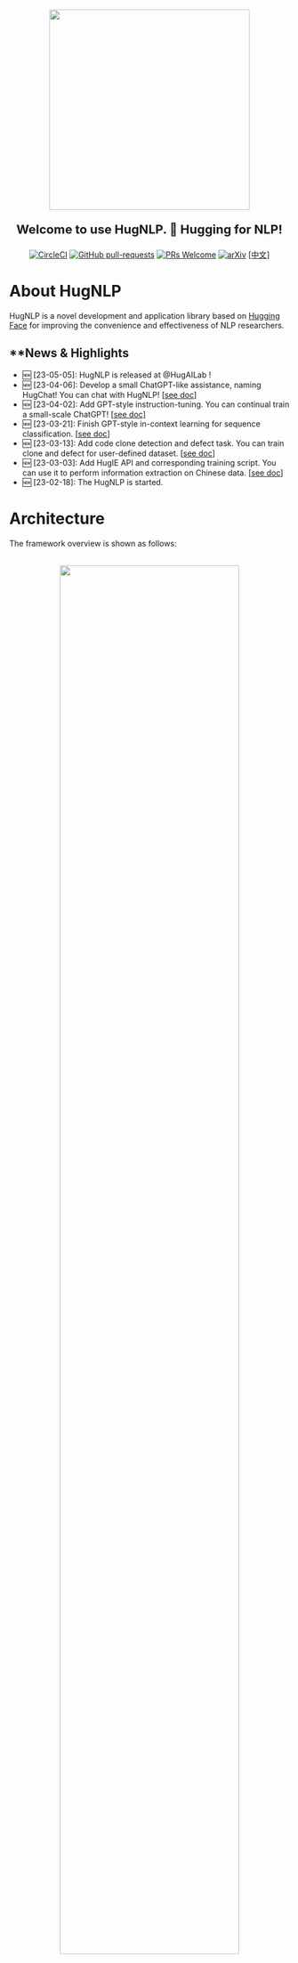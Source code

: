 <p align="center">
    <br>
    <img src="images/logo.png" width="360"/>
    <br>
</p>

<p align="center" style="font-size:22px;"> <b> Welcome to use HugNLP. 🤗 Hugging for NLP! </b>
</p>

<div align="center">

[![CircleCI](https://dl.circleci.com/status-badge/img/gh/HugAILab/HugNLP/tree/main.svg?style=svg)](https://dl.circleci.com/status-badge/redirect/gh/HugAILab/HugNLP/tree/main)
[![GitHub pull-requests](https://img.shields.io/github/issues-pr/HugAILab/HugNLP.svg)](https://github.com/HugAILab/HugNLP/pull/)
[![PRs Welcome](https://img.shields.io/badge/PRs-welcome-brightgreen.svg?style=flat-square)](http://makeapullrequest.com)
[![arXiv](https://img.shields.io/badge/arXiv-2302.14286-b31b1b.svg)](https://arxiv.org/abs/2302.14286)
[[中文](./README_zh.md)]
</div>

# About HugNLP

HugNLP is a novel development and application library based on [Hugging Face](https://huggingface.co/) for improving the convenience and effectiveness of NLP researchers.

<!-- The founder and main developer is [Jianing Wang](https://wjn1996.github.io/). The collaborators are [Nuo Chen](https://github.com/nchen909), [Qiushi Sun](https://github.com/QiushiSun) and . -->

## **News & Highlights

- 🆕 [23-05-05]: HugNLP is released at @HugAILab !
- 🆕 [23-04-06]: Develop a small ChatGPT-like assistance, naming HugChat! You can chat with HugNLP! [[see doc](./documents/instruction_prompting/generative_instruction_tuning.md)]
- 🆕 [23-04-02]: Add GPT-style instruction-tuning. You can continual train a small-scale ChatGPT! [[see doc](./documents/instruction_prompting/generative_instruction_tuning.md)]
- 🆕 [23-03-21]: Finish GPT-style in-context learning for sequence classification. [[see doc](./documents/instruction_prompting/incontext_learning_for_cls.md)]
- 🆕 [23-03-13]: Add code clone detection and defect task. You can train clone and defect for user-defined dataset. [[see doc](./documents/code/code_classification.md)]
- 🆕 [23-03-03]: Add HugIE API and corresponding training script. You can use it to perform information extraction on Chinese data. [[see doc](./documents/information_extraction/HugIE.md)]
- 🆕 [23-02-18]: The HugNLP is started.

# Architecture

The framework overview is shown as follows:

<p align="center">
    <br>
    <img src="images/overview.png" width="80%"/>
    <br>
<p>

### Models

In HugNLP, we provide some popular transformer-based models as backbones, such as BERT, RoBERTa, GPT-2, etc. We also release our pre-built KP-PLM, a novel knowledge-enhanced pre-training paradigm to inject factual knowledge and can be easily used for arbitrary PLMs.
Apart from basic PLMs, we also implement some task-specific models, involving sequence classification, matching, labeling, span extraction, multi-choice, and text generation.
Notably, we develop standard fine-tuning (based on CLS Head and prompt-tuning models that enable PLM tuning on classification tasks.
For few-shot learning settings, HugNLP provides a prototypical network in both few-shot text classification and named entity recognition (NER).

In addition, we also incorporate some plug-and-play utils in HugNLP.

1. Parameter Freezing. If we want to perform parameter-efficient learning, which aims to freeze some parameters in PLMs to improve the training efficiency, we can set the configure `use_freezing` and freeze the backbone. A use case is shown in Code.
2. Uncertainty Estimation aims to calculate the model certainty when in semi-supervised learning.
3. We also design Prediction Calibration, which can be used to further improve the accuracy by calibrating the distribution and alleviating the semantics bias problem.

### Processors

Processors aim to load the dataset and process the task examples in a pipeline containing sentence tokenization, sampling, and tensor generation.
Specifically, users can directly obtain the data through `load_dataset`, which can directly download it from the Internet or load it from the local disk.
For different tasks, users should define a task-specific data collator, which aims to transform the original examples into model input tensor features.

### Applications

It provides rich modules for users to build real-world applications and products by selecting among an array of settings from Models and Processors.

# Core Capacities

We provide some core capacities to support the NLP downstream applications.

### Knowledge-enhanced Pre-trained Language Model

Conventional pre-training methods lack factual knowledge.
To deal with this issue, we present KP-PLM with a novel knowledge prompting paradigm for knowledge-enhanced pre-training.
Specifically, we construct a knowledge sub-graph for each input text by recognizing entities and aligning with the knowledge base and decompose this sub-graph into multiple relation paths, which can be directly transformed into language prompts.

### Prompt-based Fine-tuning

Prompt-based fine-tuning aims to reuse the pre-training objective (e.g., Masked Language Modeling, Causal Language Modeling) and utilizes a well-designed template and verbalizer to make predictions, which has achieved great success in low-resource settings.
We integrate some novel approaches into HugNLP, such as PET, P-tuning, etc.

### Instruction Tuning & In-Context Learning

Instruction-tuning and in-context learning enable few/zero-shot learning without parameter update, which aims to concatenate the task-aware instructions or example-based demonstrations to prompt GPT-style PLMs to generate reliable responses.
So, all the NLP tasks can be unified into the same format and can substantially improve the models" generalization.
Inspired by this idea, we extend it into other two paradigms:

1. extractive-style paradigm: we unify various NLP tasks into span extraction, which is the same as extractive question answering.
2. inference-style paradigm: all the tasks can be viewed as natural language inference to match the relations between inputs and outputs.
3. generative-style paradigm: we unify all the tasks into generative format, and train the causal models based on instruction-tuning, in-context learning or chain-of-thought.

### Self-training with Uncertainty Estimation

Self-training can address the labeled data scarcity issue by leveraging the large-scale unlabeled data in addition to labeled data, which is one of the mature paradigms in semi-supervised learning.
However, the standard self-training may generate too much noise, inevitably degrading the model performance due to confirmation bias.
Thus, we present uncertainty-aware self-training. Specifically, we train a teacher model on few-shot labeled data, and then use Monte Carlo (MC) dropout technique in Bayesian neural network (BNN) to approximate the model certainty, and judiciously select the examples that have a higher model certainty of the teacher.

### Parameter-Efficient Learning

To improve the training efficiency of HugNLP, we also implement parameter-efficient learning, which aims to freeze some parameters in the backbone so that we only tune a few parameters during model training.
We develop some novel parameter-efficient learning approaches, such as Prefix-tuning, Adapter-tuning, BitFit and LoRA, etc.

# Installation

> git clone https://github.com/HugAILab/HugNLP.git
>
> cd HugNLP
>
> python3 setup.py install

At present, the project is still being developed and improved, and there may be some `bugs` in use, please understand. We also look forward to your being able to ask issues or committing some valuable pull requests.

# Pre-built Applications Overview

We demonstrate all pre-built applications in HugNLP. You can choose one application to use HugNLP. You can also click the link to see the details document.

| **Applications**           | **Runing Tasks**        | **Task Notes**                                                                                                                                                                                                                                                    | **PLM Models**                    | **Documents**                                                           |
| -------------------------------- | ----------------------------- | ----------------------------------------------------------------------------------------------------------------------------------------------------------------------------------------------------------------------------------------------------------------------- | --------------------------------------- | ----------------------------------------------------------------------------- |
| **Default Application**    | run_seq_cls.sh                | **Goal**: Standard **Fine-tuning** or **Prompt-tuning** for sequence classification on user-defined dataset. `<br>` **Path**: applications/default_applications                                                                               | BERT, RoBERTa, DeBERTa                  | [click](./documents/default_tasks/default_sequence_classification.md)            |
|                                  | run_seq_labeling.sh           | **Goal**: Standard **Fine-tuning** for sequence labeling on user-defined dataset. `<br>` **Path**: applications/default_applications                                                                                                                | BERT, RoBERTa, ALBERT                   |                                                                               |
| **Pre-training**           | run_pretrain_mlm.sh           | **Goal**: Pre-training via **Masked Language Modeling** (MLM). `<br>` **Path**: applications/pretraining/                                                                                                                                           | BERT, RoBERTa                           | [click](./documents/pretraining/Masked%20LM%20for%20Continual%20Pre-training.md) |
|                                  | run_pretrain_casual_lm.sh     | **Goal**: Pre-training via **Causal Language Modeling** (CLM). `<br>` **Path**: applications/pretraining                                                                                                                                            | BERT, RoBERTa                           | [click](./documents/pretraining/Causal%20LM%20for%20Continual%20Pre-training.md) |
| **GLUE Benchmark**         | run_glue.sh                   | **Goal**: Standard **Fine-tuning** or **Prompt-tuning** for GLUE classification tasks. `<br>` **Path**: applications/benchmark/glue                                                                                                           | BERT, RoBERTa, DeBERTa                  |                                                                               |
|                                  | run_causal_incontext_glue.sh  | **Goal**: **In-context learning** for GLUE classification tasks. `<br>` **Path**: applications/benchmark/glue                                                                                                                                       | GPT-2                                   |                                                                               |
| **CLUE Benchmark**         | clue_finetune_dev.sh          | **Goal**: Standard **Fine-tuning** and **Prompt-tuning** for CLUE classification task。 `<br>` **Path**: applications/benchmark/clue                                                                                                          | BERT, RoBERTa, DeBERTa                  |                                                                               |
|                                  | run_clue_cmrc.sh              | **Goal**: Standard **Fine-tuning** for CLUE CMRC2018 task. `<br>` **Path**: applications/benchmark/cluemrc                                                                                                                                          | BERT, RoBERTa, DeBERTa                  |                                                                               |
|                                  | run_clue_c3.sh                | **Goal**: Standard **Fine-tuning** for CLUE C3 task. `<br>` **Path**: applications/benchmark/cluemrc                                                                                                                                                | BERT, RoBERTa, DeBERTa                  |                                                                               |
|                                  | run_clue_chid.sh              | **Goal**: Standard **Fine-tuning** for CLUE CHID task. `<br>` **Path**: applications/benchmark/cluemrc                                                                                                                                              | BERT, RoBERTa, DeBERTa                  |                                                                               |
| **Instruction-Prompting**  | run_causal_instruction.sh     | **Goal**: **Cross-task training** via generative Instruction-tuning based on causal PLM. `<font color='red'>`**You can use it to train a small ChatGPT**`</font>`. `<br>` **Path**: applications/instruction_prompting/instruction_tuning | GPT2                                    | [click](./documents/instruction_prompting/generative_instruction_tuning.md)      |
|                                  | run_zh_extract_instruction.sh | **Goal**: **Cross-task training** via extractive Instruction-tuning based on Global Pointer model. `<br>` **Path**: applications/instruction_prompting/chinese_instruction                                                                          | BERT, RoBERTa, DeBERTa                  | [click](./documents/instruction_prompting/extractive_instruction_tuning.md)      |
|                                  | run_causal_incontext_cls.sh   | **Goal**: **In-context learning** for user-defined classification tasks. `<br>` **Path**: applications/instruction_prompting/incontext_learning                                                                                                     | GPT-2                                   | [click](./documents/instruction_prompting/incontext_learning_for_cls.md)         |
| **Information Extraction** | run_extractive_unified_ie.sh  | **Goal**: **HugIE**: training a unified chinese information extraction via extractive instruction-tuning. `<br>` **Path**: applications/information_extraction/HugIE                                                                                | BERT, RoBERTa, DeBERTa                  | [click](./documents/information_extraction/HugIE.md)                             |
|                                  | api_test.py                   | **Goal**: HugIE: API test. `<br>` **Path**: applications/information_extraction/HugIE                                                                                                                                                                     | -                                       | [click](./documents/information_extraction/HugIE.md)                             |
|                                  | run_fewnerd.sh                | **Goal**: **Prototypical learning** for named entity recognition, including SpanProto, TokenProto `<br>` **Path**: applications/information_extraction/fewshot_ner                                                                                  | BERT                                    |                                                                               |
| **Code NLU**               | run_clone_cls.sh              | **Goal**: Standard **Fine-tuning** for code clone classification task. `<br>` **Path**: applications/code/code_clone                                                                                                                                | CodeBERT, CodeT5, GraphCodeBERT, PLBART | [click](./documents/code/code_classification.md)                                 |
|                                  | run_defect_cls.sh             | **Goal**: Standard **Fine-tuning** for code defect classification task. `<br>` **Path**: applications/code/code_defect                                                                                                                              | CodeBERT, CodeT5, GraphCodeBERT, PLBART | [click](./documents/code/code_classification.md)                                 |

More details of the pre-built applications and settings with the designed models and processors can be found in [HugNLP Documents](./documents/README.md).

# Quick Use

Here we provide an example to show you to quick use HugNLP.
If you want to perform a classification task on user-defined dataset, you can prepare three json files (``train.json``, ``dev.json``, ``test.json``) on a directory. And you can run the script file

> bash ./application/default_applications/run_seq_cls.sh

Before the experiment, you must define the following parameters in the script file ``run_seq_cls.sh``.

- --model_name_or_path: the pre-trained model name or path. e.g. bert-base-uncased
- --data_path: the path of the dataset (including ``train.json``, ``dev.json`` and ``test.json``), e.g. ``./datasets/data_example/cls/``.
- --user_defined: you must define label_names if there is not exist a ``label_names.txt``.

If you want to use prompt-based fine-tuning, you can add the following parameters:

- --use_prompt_for_cls
- ---task_type: one of ``masked_prompt_cls``, ``masked_prompt_prefix_cls``,``masked_prompt_ptuning_cls``, ``masked_prompt_adapter_cls``.

You also should add ``template.json`` and ``label_words_mapping.json``.

If you wang to use parameter-efficient learning, you can add the following parameter:

- --use_freezing

The example of ``run_seq_cls.sh`` is:

```bash
path=chinese-macbert-base
MODEL_TYPE=bert
data_path=/wjn/frameworks/HugNLP/datasets/data_example/cls
TASK_TYPE=head_cls
len=196
bz=4
epoch=10
eval_step=50
wr_step=10
lr=1e-05

export CUDA_VISIBLE_DEVICES=0,1
python3 -m torch.distributed.launch --nproc_per_node=2 --master_port=6014 hugnlp_runner.py \
--model_name_or_path=$path \
--data_dir=$data_path \
--output_dir=./outputs/default/sequence_classification\
--seed=42 \
--exp_name=default-cls \
--max_seq_length=$len \
--max_eval_seq_length=$len \
--do_train \
--do_eval \
--do_predict \
--per_device_train_batch_size=$bz \
--per_device_eval_batch_size=4 \
--gradient_accumulation_steps=1 \
--evaluation_strategy=steps \
--learning_rate=$lr \
--num_train_epochs=$epoch \
--logging_steps=100000000 \
--eval_steps=$eval_step \
--save_steps=$eval_step \
--save_total_limit=1 \
--warmup_steps=$wr_step \
--load_best_model_at_end \
--report_to=none \
--task_name=default_cls \
--task_type=$TASK_TYPE \
--model_type=$MODEL_TYPE \
--metric_for_best_model=acc \
--pad_to_max_length=True \
--remove_unused_columns=False \
--overwrite_output_dir \
--fp16 \
--label_names=labels \
--keep_predict_labels \
--user_defined="label_names=entailment,neutral,contradiction"
```

# Quick Develop

This section is for developer.
HugNLP is easy to use and develop. We draw a workflow in the following figure to show how to develop a new running task.

<p align="center">
    <br>
    <img src="images/workflow.png" width="90%"/>
    <br>
</p>
It consists of five main steps, including library installation, data preparation, processor selection or design, model selection or design, and application design.
This illustrates that HugNLP can simplify the implementation of complex NLP models and tasks.

# Prebuilt Products

Here, we show two examples of the pre-built API applications.

### HugChat: Towards Generative Instruction-tuning for ChatGPT-like PLMs

HugChat a small ChatGPT-like model and is based on generative instruction-tuning, which aims to unify all NLP task into generative format to train the causal language model (e.g., GPT2, BART).
You can directly use HugNLP to perform instruction-tuning, and continual train a small ChatGPT-style model on user-defined task-specific corpora.

You can chat with HugChat by run:

> python3 applications/instruction_prompting/HugChat/hugchat.py

![image](./images/hugchat_hello.jpg)

<details><summary><b>1. Write a story</b></summary>

![image](./images/hugchat_story.jpg)

</details>

<details><summary><b>2. Write a letter</b></summary>

![image](./images/hugchat_letter.jpg)

</details>

<details><summary><b>3. Calculation</b></summary>

![image]()

</details>

<details><summary><b>4. Natural Language Understanding (Sentiment, Reading Comprehension, KBQA)</b></summary>

![image](./images/hugchat_nlu.jpg)

</details>

<details><summary><b>5. Searching</b></summary>

![image](./images/hugchat_search.jpg)

</details>

<details><summary><b>6. Code Programming</b></summary>

![image](./images/hugchat_code.jpg)

</details>

Please Have fun, more details can be found in [here](./documents/instruction_prompting/generative_instruction_tuning.md).

### HugIE: Towards Chinese Unified Information Extraction via Extractive MRC and Instruction-tuning

Information Extraction (IE) aims to extract structure knowledge from un-structure text. The structure knowledge is formed as a triple ""(head_entity, relation, tail_entity)"". IE consists of two main tasks:

- Named Entity Recognition (NER) aims to extract all entity mentions of one type.
- Relation Extraction (RE). It has two kinds of goal, the first aims to classify the relation between two entities, and the second aims to predict the tail entity when given one head entity and the corresponding relation.
- We unify the tasks of NER and RE into the paradigm of extractive question answering (i.e., machine reading comprehension).
- We design task-specific instruction and language prompts for NER and RE.

> For the NER task:
>
> - instruction: "找到文章中所有【{entity_type}】类型的实体？文章：【{passage_text}】"
>
> For the RE task:
>
> - instruction: "找到文章中【{head_entity}】的【{relation}】？文章：【{passage_text}】"

- During the training, we utilize Global Pointer with Chinese-Macbert as the basic model.；

Our model is saved in Hugging Face: [https://huggingface.co/wjn1996/wjn1996-hugnlp-hugie-large-zh](https://huggingface.co/wjn1996/wjn1996-hugnlp-hugie-large-zh).

Quick use HugIE for Chinese information extraction：

```python
from applications.information_extraction.HugIE.api_test import HugIEAPI
model_type = "bert"
hugie_model_name_or_path = "wjn1996/wjn1996-hugnlp-hugie-large-zh"
hugie = HugIEAPI("bert", hugie_model_name_or_path)
text = "央广网北京2月23日消息 据中国地震台网正式测定，2月23日8时37分在塔吉克斯坦发生7.2级地震，震源深度10公里，震中位于北纬37.98度，东经73.29度，距我国边境线最近约82公里，地震造成新疆喀什等地震感强烈。"

entity = "塔吉克斯坦地震"
relation = "震源位置"
predictions, topk_predictions = hugie.request(text, entity, relation=relation)
print("entity:{}, relation:{}".format(entity, relation))
print("predictions:\n{}".format(predictions))
print("topk_predictions:\n{}".format(predictions))
print("\n\n")

"""
# 事件信息输出结果：
entity:塔吉克斯坦地震, relation:震源位置
predictions:
{0: ["10公里", "距我国边境线最近约82公里", "北纬37.98度，东经73.29度", "北纬37.98度，东经73.29度，距我国边境线最近约82公里"]}
topk_predictions:
{0: [{"answer": "10公里", "prob": 0.9895901083946228, "pos": [(80, 84)]}, {"answer": "距我国边境线最近约82公里", "prob": 0.8584909439086914, "pos": [(107, 120)]}, {"answer": "北纬37.98度，东经73.29度", "prob": 0.7202121615409851, "pos": [(89, 106)]}, {"answer": "北纬37.98度，东经73.29度，距我国边境线最近约82公里", "prob": 0.11628123372793198, "pos": [(89, 120)]}]}
"""

entity = "塔吉克斯坦地震"
relation = "时间"
predictions, topk_predictions = hugie.request(text, entity, relation=relation)
print("entity:{}, relation:{}".format(entity, relation))
print("predictions:\n{}".format(predictions))
print("topk_predictions:\n{}".format(predictions))
print("\n\n")

"""
# 事件信息输出结果：
entity:塔吉克斯坦地震, relation:时间
predictions:
{0: ["2月23日8时37分"]}
topk_predictions:
{0: [{"answer": "2月23日8时37分", "prob": 0.9999995231628418, "pos": [(49, 59)]}]}
"""
```

# Contributors

<a href="https://github.com/HugAILab/HugNLP/graphs/contributors">
  <img src="https://contrib.rocks/image?repo=HugAILab/HugNLP" />
</a>

# Contact

If you have any questions or suggestions, you can join the dingding interaction groups:

<p align="center">
    <br>
    <img src="images/dingding.jpg" width="250"/>
    <br>
</p>

or you can contact the author [`Jianing Wang`](https://wjn1996.github.io).

# Cite Me

If you find this repository helpful, feel free to cite our paper:

```latex
@misc{wang2023hugnlp,
  doi       = {10.48550/ARXIV.2302.14286},
  url       = {https://arxiv.org/abs/2302.14286},
  author    = {Jianing Wang, Nuo Chen, Qiushi Sun, Wenkang Huang, Chengyu Wang, Ming Gao},
  title     = {HugNLP: A Unified and Comprehensive Library for Natural Language Processing},
  year      = {2023}
}
```

# References

1. Jianing Wang, Nuo Chen, Qiushi Sun, Wenkang Huang, Chengyu Wang, Ming Gao:
   HugNLP: A Unified and Comprehensive Library for Natural Language Processing. CoRR abs/2302.14286 (2023)
2. Jianing Wang, Wenkang Huang, Minghui Qiu, Qiuhui Shi, Hongbin Wang, Xiang Li, Ming Gao:
   Knowledge Prompting in Pre-trained Language Model for Natural Language Understanding. EMNLP 2022: 3164-3177
3. Chengyu Wang, Jianing Wang, Minghui Qiu, Jun Huang, Ming Gao: TransPrompt: Towards an Automatic Transferable Prompting Framework for Few-shot Text Classification. EMNLP 2021: 2792-2802
4. Jianing Wang, Chengyu Wang, Jun Huang, Ming Gao, Aoying Zhou: Uncertainty-aware Self-training for Low-resource Neural Sequence Labeling. AAAI 2023.
5. Nuo Chen, Qiushi Sun, Renyu Zhu, Xiang Li, Xuesong Lu, Ming Gao: CAT-probing: A Metric-based Approach to Interpret How Pre-trained Models for Programming Language Attend Code Structure. EMNLP 2022 Findings: 4000--4008

# Acknowledgement

We thank to the Platform of AI (PAI) in Alibaba Group and Ant Group to support our work. The friend framework is [EasyNLP](https://github.com/alibaba/EasyNLP). We also thank all the developers that contribute to our work!
